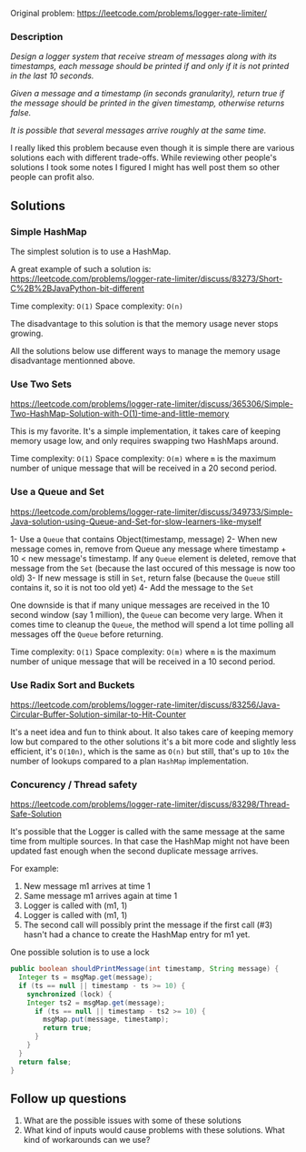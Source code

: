Original problem: https://leetcode.com/problems/logger-rate-limiter/

### Description

*Design a logger system that receive stream of messages along with its timestamps, each message should be printed if and only if it is not printed in the last 10 seconds.*

*Given a message and a timestamp (in seconds granularity), return true if the message should be printed in the given timestamp, otherwise returns false.*

*It is possible that several messages arrive roughly at the same time.*

I really liked this problem because even though it is simple there are various solutions each with different trade-offs. While reviewing other people's solutions I took some notes I figured I might has well post them so other people can profit also.

## Solutions

### Simple HashMap
The simplest solution is to use a HashMap.

A great example of such a solution is:
https://leetcode.com/problems/logger-rate-limiter/discuss/83273/Short-C%2B%2BJavaPython-bit-different

Time complexity: `O(1)`
Space complexity: `O(n)`

The disadvantage to this solution is that the memory usage never stops growing.

All the solutions below use different ways to manage the memory usage disadvantage mentionned above.

### Use Two Sets
https://leetcode.com/problems/logger-rate-limiter/discuss/365306/Simple-Two-HashMap-Solution-with-O(1)-time-and-little-memory

This is my favorite. It's a simple implementation, it takes care of keeping memory usage low, and only requires swapping two HashMaps around. 

Time complexity: `O(1)`
Space complexity: `O(m)` where `m` is the maximum number of unique message that will be received in a 20 second period.

### Use a Queue and Set
https://leetcode.com/problems/logger-rate-limiter/discuss/349733/Simple-Java-solution-using-Queue-and-Set-for-slow-learners-like-myself

1- Use a `Queue` that contains Object(timestamp, message)
2- When new message comes in, remove from Queue any message where timestamp + 10 < new message's timestamp. If any `Queue` element is deleted, remove that message from the `Set` (because the last occured of this message is now too old)
3- If new message is still in `Set`, return false (because the `Queue` still contains it, so it is not too old yet)
4- Add the message to the `Set`

One downside is that if many unique messages are received in the 10 second window (say 1 million), the `Queue` can become very large. When it comes time to cleanup the `Queue`, the method will spend a lot time polling all messages off the `Queue` before returning.

Time complexity: `O(1)`
Space complexity: `O(m)` where `m` is the maximum number of unique message that will be received in a 10 second period.

### Use Radix Sort and Buckets
https://leetcode.com/problems/logger-rate-limiter/discuss/83256/Java-Circular-Buffer-Solution-similar-to-Hit-Counter

It's a neet idea and fun to think about. It also takes care of keeping memory low but compared to the other solutions it's a bit more code and slightly less efficient, it's `O(10n)`, which is the same as `O(n)` but still, that's up to `10x` the number of lookups compared to a plan `HashMap` implementation.

### Concurency / Thread safety

https://leetcode.com/problems/logger-rate-limiter/discuss/83298/Thread-Safe-Solution

It's possible that the Logger is called with the same message at the same time from multiple sources. In that case the HashMap might not have been updated fast enough when the second duplicate message arrives.

For example:

1. New message m1 arrives at time 1
2. Same message m1 arrives again at time 1
3. Logger is called with (m1, 1)
4. Logger is called with (m1, 1)
5. The second call will possibly print the message if the first call (#3) hasn't had a chance to create the HashMap entry for m1 yet.

One possible solution is to use a lock


```java
public boolean shouldPrintMessage(int timestamp, String message) {
  Integer ts = msgMap.get(message);
  if (ts == null || timestamp - ts >= 10) {
    synchronized (lock) {
    Integer ts2 = msgMap.get(message);
      if (ts == null || timestamp - ts2 >= 10) {
        msgMap.put(message, timestamp);
        return true;
      }
    }
  } 
  return false;
}
```

## Follow up questions

1. What are the possible issues with some of these solutions
2. What kind of inputs would cause problems with these solutions. What kind of workarounds can we use?

